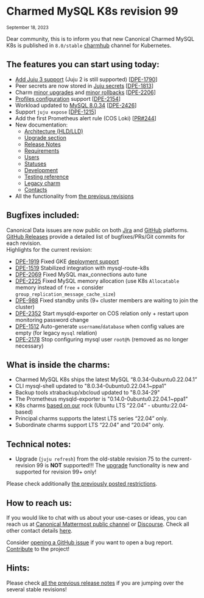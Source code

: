 # Charmed MySQL K8s revision 99
<sub>September 18, 2023</sub>

Dear community, this is to inform you that new Canonical Charmed MySQL K8s is published in `8.0/stable` [charmhub](https://charmhub.io/mysql-k8s?channel=8.0/stable) channel for Kubernetes.

## The features you can start using today:

* [Add Juju 3 support](/t/11421) (Juju 2 is still supported) [[DPE-1790](https://warthogs.atlassian.net/browse/DPE-1790)]
* Peer secrets are now stored in [Juju secrets](https://juju.is/docs/juju/manage-secrets) [[DPE-1813](https://warthogs.atlassian.net/browse/DPE-1813)]
* Charm [minor upgrades](/t/11752) and [minor rollbacks](/t/11753) [[DPE-2206](https://warthogs.atlassian.net/browse/DPE-2206)]
* [Profiles configuration](/t/11892) support [[DPE-2154](https://warthogs.atlassian.net/browse/DPE-2154)]
* Workload updated to [MySQL 8.0.34](https://dev.mysql.com/doc/relnotes/mysql/8.0/en/news-8-0-34.html) [[DPE-2426](https://warthogs.atlassian.net/browse/DPE-2426)]
* Support `juju expose` [[DPE-1215](https://warthogs.atlassian.net/browse/DPE-1215)]
* Add the first Prometheus alert rule (COS Loki) [[PR#244](https://github.com/canonical/mysql-k8s-operator/pull/244)]
* New documentation:
  * [Architecture (HLD/LLD)](/t/11757)
  * [Upgrade section](/t/11754)
  * [Release Notes](/t/11878)
  * [Requirements](/t/11421)
  * [Users](/t/10791)
  * [Statuses](/t/11866)
  * [Development](/t/11884)
  * [Testing reference](/t/11772)
  * [Legacy charm](/t/11236)
  * [Contacts](/t/11868)
* All the functionality from [the previous revisions](/t/11878)

## Bugfixes included:

Canonical Data issues are now public on both [Jira](https://warthogs.atlassian.net/jira/software/c/projects/DPE/issues/) and [GitHub](https://github.com/canonical/mysql-k8s-operator/issues) platforms.<br/>[GitHub Releases](https://github.com/canonical/mysql-k8s-operator/releases) provide a detailed list of bugfixes/PRs/Git commits for each revision.<br/>Highlights for the current revision:

* [DPE-1919](https://warthogs.atlassian.net/browse/DPE-1919) Fixed GKE [deployment support](/t/10875)
* [DPE-1519](https://warthogs.atlassian.net/browse/DPE-1519) Stabilized integration with mysql-route-k8s
* [DPE-2069](https://warthogs.atlassian.net/browse/DPE-2069) Fixed MySQL max_connections auto tune
* [DPE-2225](https://warthogs.atlassian.net/browse/DPE-2225) Fixed MySQL memory allocation (use K8s `Allocatable` memory instead of `free` + consider `group_replication_message_cache_size`)
* [DPE-988](https://warthogs.atlassian.net/browse/DPE-988) Fixed standby units (9+ cluster members are waiting to join the cluster)
* [DPE-2352](https://warthogs.atlassian.net/browse/DPE-2352) Start mysqld-exporter on COS relation only + restart upon monitoring password change
* [DPE-1512](https://warthogs.atlassian.net/browse/DPE-1512) Auto-generate `username`/`database` when config values are empty (for legacy `mysql` relation)
* [DPE-2178](https://warthogs.atlassian.net/browse/DPE-2178) Stop configuring mysql user `root@%` (removed as no longer necessary)

## What is inside the charms:

* Charmed MySQL K8s ships the latest MySQL “8.0.34-0ubuntu0.22.04.1”
* CLI mysql-shell updated to "8.0.34-0ubuntu0.22.04.1~ppa1"
* Backup tools xtrabackup/xbcloud  updated to "8.0.34-29"
* The Prometheus mysqld-exporter is "0.14.0-0ubuntu0.22.04.1~ppa1"
* K8s charms [based on our](https://github.com/orgs/canonical/packages?tab=packages&q=charmed) rock (Ubuntu LTS “22.04” - ubuntu:22.04-based)
* Principal charms supports the latest LTS series “22.04” only.
* Subordinate charms support LTS “22.04” and “20.04” only.

## Technical notes:

* Upgrade (`juju refresh`) from the old-stable revision 75 to the current-revision 99 is **NOT** supported!!! The [upgrade](/t/11754) functionality is new and supported for revision 99+ only!

Please check additionally [the previously posted restrictions](/t/11879).

## How to reach us:

If you would like to chat with us about your use-cases or ideas, you can reach us at [Canonical Mattermost public channel](https://chat.charmhub.io/charmhub/channels/data-platform) or [Discourse](https://discourse.charmhub.io/). Check all other contact details [here](/t/11868).

Consider [opening a GitHub issue](https://github.com/canonical/mysql-k8s-operator/issues) if you want to open a bug report.<br/>[Contribute](https://github.com/canonical/mysql-k8s-operator/blob/main/CONTRIBUTING.md) to the project!

## Hints:

Please check [all the previous release notes](/t/11878) if you are jumping over the several stable revisions!